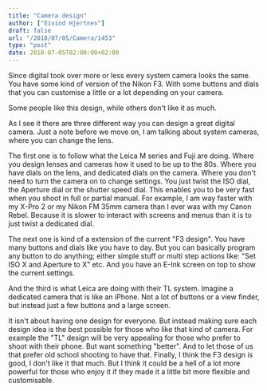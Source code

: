 ```yaml
---
title: "Camera design"
author: ["Eivind Hjertnes"]
draft: false
url: "/2018/07/05/Camera/1453"
type: "post"
date: 2018-07-05T02:00:00+02:00
---
```


Since digital took over more or less every system camera looks the same.
You have some kind of version of the Nikon F3. With some buttons and
dials that you can customise a little or a lot depending on your camera.

Some people like this design, while others don't like it as much.

As I see it there are three different way you can design a great digital
camera. Just a note before we move on, I am talking about system
cameras, where you can change the lens.

The first one is to follow what the Leica M series and Fuji are doing.
Where you design lenses and cameras how it used to be up to the 80s.
Where you have dials on the lens, and dedicated dials on the camera.
Where you don't need to turn the camera on to change settings. You just
twist the ISO dial, the Aperture dial or the shutter speed dial. This
enables you to be very fast when you shoot in full or partial manual.
For example, I am way faster with my X-Pro 2 or my Nikon FM 35mm camera
than I ever was with my Canon Rebel. Because it is slower to interact
with screens and menus than it is to just twist a dedicated dial.

The next one is kind of a extension of the current "F3 design". You have
many buttons and dials like you have to day. But you can basically
program any button to do anything; either simple stuff or multi step
actions like: "Set ISO X and Aperture to X" etc. And you have an E-Ink
screen on top to show the current settings.

And the third is what Leica are doing with their TL system. Imagine a
dedicated camera that is like an iPhone. Not a lot of buttons or a view
finder, but instead just a few buttons and a large screen.

It isn't about having one design for everyone. But instead making sure
each design idea is the best possible for those who like that kind of
camera. For example the "TL" design will be very appealing for those who
prefer to shoot with their phone. But want something "better". And to
let those of us that prefer old school shooting to have that. Finally, I
think the F3 design is good, I don't like it that much. But I think it
could be a hell of a lot more powerful for those who enjoy it if they
made it a little bit more flexible and customisable.
